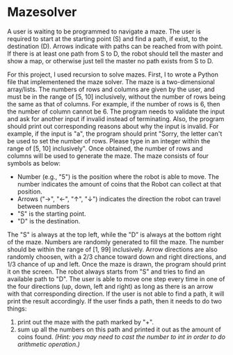 # Mazesolver

A user is waiting to be programmed to navigate a maze. The user is required to start at the starting point (S) and find a path, if exist, to the destination (D). Arrows indicate with paths can be reached from with point. If there is at least one path from S to D, the robot should tell the master and show a map, or otherwise just tell the master no path exists from S to D.

For this project, I used recursion to solve mazes. First, I to wrote a Python file that implementened the maze solver. The maze is a two-dimensional array/lists. The numbers of rows and columns are given by the user, and must be in the range of [5, 10] inclusively, without the number of rows being the same as that of columns. For example, if the number of rows is 6, then the number of column cannot be 6. The program needs to validate the input and ask for another input if invalid instead of terminating. Also, the program should print out corresponding reasons about why the input is invalid. For example, if the input is "a", the program should print "Sorry, the letter can't be used to set the number of rows. Please type in an integer within the range of [5, 10] inclusively". Once obtained, the number of rows and columns will be used to generate the maze. The maze consists of four symbols as below:

 - Number (e.g., "5") is the position where the robot is able to move. The number indicates the amount of coins that the Robot can collect at that position.
 - Arrows ("→", "←", "↑", "↓") indicates the direction the robot can travel between numbers
 - "S" is the starting point. 
 - "D" is the destination.
 
The "S" is always at the top left, while the "D” is always at the bottom right of the maze. Numbers are randomly generated to fill the maze. The number should be within the range of [1, 99] inclusively. Arrow directions are also randomly choosen, with a 2/3 chance toward down and right directions, and 1/3 chance of up and left. Once the maze is drawn, the program should print it on the screen. The robot always starts from "S" and tries to find an available path to "D". The user is able to move one step every time in one of the four directions (up, down, left and right) as long as there is an arrow with that corresponding direction. If the user is not able to find a path, it will print the result accordingly. If the user finds a path, then it needs to do two things:

 1. print out the maze with the path marked by "+".
 2. sum up all the numbers on this path and printed it out as the amount of coins found. *(Hint: you may need to cast the number to int in order to do arithmetic operation.)*
